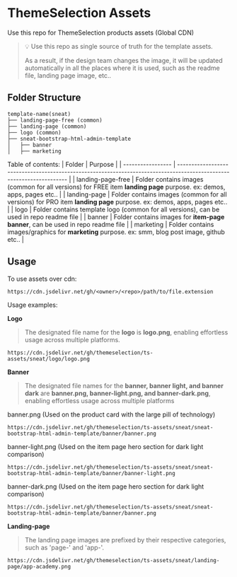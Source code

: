 # ThemeSelection Assets

Use this repo for ThemeSelection products assets (Global CDN)

> 💡 Use this repo as single source of truth for the template assets. 
> 
> As a result, if the design team changes the image, it will be updated automatically in all the places where it is used, such as the readme file, landing page image, etc..

## Folder Structure

```
template-name(sneat)
├── landing-page-free (common)
├── landing-page (common)
├── logo (common)
├── sneat-bootstrap-html-admin-template
│   ├── banner
│   ├── marketing
```
Table of contents:
| Folder            | Purpose                                                                                                               |
| ----------------- | --------------------------------------------------------------------------------------------------------------------- |
| landing-page-free | Folder contains images (common for all versions) for FREE item **landing page** purpose. ex: demos, apps, pages etc.. |
| landing-page      | Folder contains images (common for all versions) for PRO item **landing page** purpose. ex: demos, apps, pages etc..  |
| logo              | Folder contains template logo (common for all versions), can be used in repo readme file                              |
| banner            | Folder contains images for **item-page banner**, can be used in repo readme file                                      |
| marketing         | Folder contains images/graphics for **marketing** purpose. ex: smm, blog post image, github etc..                     |

## Usage

To use assets over cdn:
```
https://cdn.jsdelivr.net/gh/<owner>/<repo>/path/to/file.extension
```

Usage examples:

**Logo**
> The designated file name for the **logo** is **logo.png**, enabling effortless usage across multiple platforms.
```
https://cdn.jsdelivr.net/gh/themeselection/ts-assets/sneat/logo/logo.png
```

**Banner**
> The designated file names for the **banner, banner light, and banner dark** are **banner.png, banner-light.png, and banner-dark.png**, enabling effortless usage across multiple platforms

banner.png (Used on the product card with the large pill of technology)
```
https://cdn.jsdelivr.net/gh/themeselection/ts-assets/sneat/sneat-bootstrap-html-admin-template/banner/banner.png
```

banner-light.png (Used on the item page hero section for dark light comparison)
```
https://cdn.jsdelivr.net/gh/themeselection/ts-assets/sneat/sneat-bootstrap-html-admin-template/banner/banner-light.png
```

banner-dark.png (Used on the item page hero section for dark light comparison)
```
https://cdn.jsdelivr.net/gh/themeselection/ts-assets/sneat/sneat-bootstrap-html-admin-template/banner/banner.png
```

**Landing-page**
> The landing page images are prefixed by their respective categories, such as 'page-' and 'app-'.
```
https://cdn.jsdelivr.net/gh/themeselection/ts-assets/sneat/landing-page/app-academy.png
```
